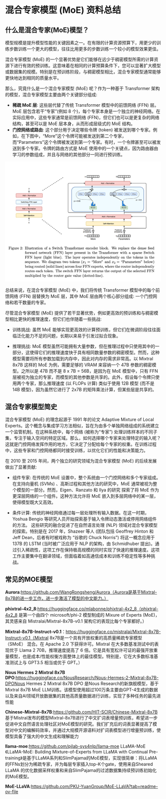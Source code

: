 # 混合专家模型 (MoE) 资料总结

## 什么是混合专家(MoE)模型？

模型规模是提升模型性能的关键因素之一。在有限的计算资源预算下，用更少的训练步数训练一个更大的模型，往往比用更多的步数训练一个较小的模型效果更佳。

混合专家模型 (MoE) 的一个显著优势是它们能够在远少于稠密模型所需的计算资源下进行有效的预训练。这意味着在相同的计算预算条件下，您可以显著扩大模型或数据集的规模。特别是在预训练阶段，与稠密模型相比，混合专家模型通常能够更快地达到相同的质量水平。

那么，究竟什么是一个混合专家模型 (MoE) 呢？作为一种基于 Transformer 架构的模型，混合专家模型主要由两个关键部分组成:

- **稀疏 MoE 层**: 这些层代替了传统 Transformer 模型中的前馈网络 (FFN) 层。MoE 层包含若干“专家”(例如 8 个)，每个专家本身是一个独立的神经网络。在实际应用中，这些专家通常是前馈网络 (FFN)，但它们也可以是更复杂的网络结构，甚至可以是 MoE 层本身，从而形成层级式的 MoE 结构。
- **门控网络或路由**: 这个部分用于决定哪些令牌 (token) 被发送到哪个专家。例如，在下图中，“More”这个令牌可能被发送到第二个专家，而“Parameters”这个令牌被发送到第一个专家。有时，一个令牌甚至可以被发送到多个专家。令牌的路由方式是 MoE 使用中的一个关键点，因为路由器由学习的参数组成，并且与网络的其他部分一同进行预训练。

![Alt text](00_switch_transformer.png)

总结来说，在混合专家模型 (MoE) 中，我们将传统 Transformer 模型中的每个前馈网络 (FFN) 层替换为 MoE 层，其中 MoE 层由两个核心部分组成: 一个门控网络和若干数量的专家。

尽管混合专家模型 (MoE) 提供了若干显著优势，例如更高效的预训练和与稠密模型相比更快的推理速度，但它们也伴随着一些挑战:

- 训练挑战: 虽然 MoE 能够实现更高效的计算预训练，但它们在微调阶段往往面临泛化能力不足的问题，长期以来易于引发过拟合现象。

- 推理挑战: MoE 模型虽然可能拥有大量参数，但在推理过程中只使用其中的一部分，这使得它们的推理速度快于具有相同数量参数的稠密模型。然而，这种模型需要将所有参数加载到内存中，因此对内存的需求非常高。以 Mixtral 8x7B 这样的 MoE 为例，需要足够的 VRAM 来容纳一个 47B 参数的稠密模型。之所以是 47B 而不是 8 x 7B = 56B，是因为在 MoE 模型中，只有 FFN 层被视为独立的专家，而模型的其他参数是共享的。此外，假设每个令牌只使用两个专家，那么推理速度 (以 FLOPs 计算) 类似于使用 12B 模型 (而不是 14B 模型)，因为虽然它进行了 2x7B 的矩阵乘法计算，但某些层是共享的。

## 混合专家模型简史

混合专家模型 (MoE) 的理念起源于 1991 年的论文 Adaptive Mixture of Local Experts。这个概念与集成学习方法相似，旨在为由多个单独网络组成的系统建立一个监管机制。在这种系统中，每个网络 (被称为“专家”) 处理训练样本的不同子集，专注于输入空间的特定区域。那么，如何选择哪个专家来处理特定的输入呢？这就是门控网络发挥作用的地方，它决定了分配给每个专家的权重。在训练过程中，这些专家和门控网络都同时接受训练，以优化它们的性能和决策能力。

在 2010 至 2015 年间，两个独立的研究领域为混合专家模型 (MoE) 的后续发展做出了显著贡献:

- 组件专家: 在传统的 MoE 设置中，整个系统由一个门控网络和多个专家组成。在支持向量机 (SVMs) 、高斯过程和其他方法的研究中，MoE 通常被视为整个模型的一部分。然而，Eigen、Ranzato 和 Ilya 的研究 探索了将 MoE 作为更深层网络的一个组件。这种方法允许将 MoE 嵌入到多层网络中的某一层，使得模型既大又高效。

- 条件计算: 传统的神经网络通过每一层处理所有输入数据。在这一时期，Yoshua Bengio 等研究人员开始探索基于输入令牌动态激活或停用网络组件的方法。
这些研究的融合促进了在自然语言处理 (NLP) 领域对混合专家模型的探索。特别是在 2017 年，Shazeer 等人 (团队包括 Geoffrey Hinton 和 Jeff Dean，后者有时被戏称为 “谷歌的 Chuck Norris”) 将这一概念应用于 137B 的 LSTM (当时被广泛应用于 NLP 的架构，由 Schmidhuber 提出)。通过引入稀疏性，这项工作在保持极高规模的同时实现了快速的推理速度。这项工作主要集中在翻译领域，但面临着如高通信成本和训练不稳定性等多种挑战。



## 常见的MOE模型

 **Aurora**:https://github.com/WangRongsheng/Aurora（Aurora是基于Mixtral-8x7B的进一步工作，进一步激活了模型的中文能力。）

**phixtral-4x2_8**:https://huggingface.co/mlabonne/phixtral-4x2_8（phixtral-4x2_8 是第一个由四个 microsoft/phi-2 模型制成的 Mixure of Experts (MoE)，其灵感来自 Mistralai/Mixtral-8x7B-v0.1 架构它的表现比每个专家都好。）

**Mixtral-8x7B-Instruct-v0.1**：https://huggingface.co/mistralai/Mixtral-8x7B-Instruct-v0.1（Mixtral 8x7B是一个具有开放权重的高质量稀疏专家模型 （SMoE） 混合。在 Apache 2.0 下获得许可。Mixtral 在大多数基准测试中的表现优于 Llama 2 70B，推理速度提高了 6 倍。它是具有宽松许可证的最强开放重量模型，也是成本/性能权衡方面整体上的最佳模型。特别是，它在大多数标准基准测试上与 GPT3.5 相当或优于 GPT。）

**Nous Hermes 2 Mixtral 8x7B DPO**:https://huggingface.co/NousResearch/Nous-Hermes-2-Mixtral-8x7B-DPONous Hermes 2 Mixtral 8x7B DPO 是Nous Research的新旗舰模型，基于Mixtral 8x7B MoE LLM训练。该模型使用超过100万条主要由GPT-4生成的数据以及来自AI领域开放数据集的其他高质量数据进行训练，实现了多种任务的最先进性能

**Chinese-Mixtral-8x7B**:https://github.com/HIT-SCIR/Chinese-Mixtral-8x7B  基于Mistral发布的模型Mixtral-8x7B进行了中文扩词表增量预训练，希望进一步促进中文自然语言处理社区对MoE模型的研究。我们扩充后的词表显著提高了模型对中文的编解码效率，并通过大规模开源语料对扩词表模型进行增量预训练，使模型具备了强大的中文生成和理解能力

**llama-moe**:https://github.com/pjlab-sys4nlp/llama-moe  LLaMA-MoE《LLaMA-MoE: Building Mixture-of-Experts from LLaMA with Continual Pre-training》是基于LLaMA系列和SlimPajama的MoE模型，实现很简单：将LLaMA的FFNs划分为稀疏专家，并为每层专家插入top-K个gate，使用来自Sheared LLaMA 的优化数据采样权重和来自SlimPajama的过滤数据集持续预训练初始化的MoE模型。

**MoE-LLaVA**:https://github.com/PKU-YuanGroup/MoE-LLaVA?tab=readme-ov-file

